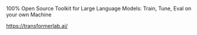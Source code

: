 100% Open Source Toolkit for Large Language Models: Train, Tune, Eval on your own Machine

https://transformerlab.ai/